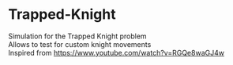 # Trapped-Knight
Simulation for the Trapped Knight problem \
Allows to test for custom knight movements \
Inspired from https://www.youtube.com/watch?v=RGQe8waGJ4w 
